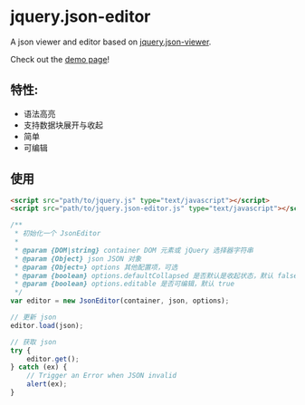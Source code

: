 # jquery.json-editor
A json viewer and editor based on [jquery.json-viewer](https://github.com/abodelot/jquery.json-viewer).

Check out the [demo page](https://dblate.github.io/jquery.json-editor/)!

## 特性:

* 语法高亮
* 支持数据块展开与收起
* 简单
* 可编辑

## 使用

```html
<script src="path/to/jquery.js" type="text/javascript"></script>
<script src="path/to/jquery.json-editor.js" type="text/javascript"></script>
```

```javascript
/**
 * 初始化一个 JsonEditor
 *
 * @param {DOM|string} container DOM 元素或 jQuery 选择器字符串
 * @param {Object} json JSON 对象
 * @param {Object=} options 其他配置项，可选
 * @param {boolean} options.defaultCollapsed 是否默认是收起状态，默认 false
 * @param {boolean} options.editable 是否可编辑，默认 true
 */
var editor = new JsonEditor(container, json, options);

// 更新 json
editor.load(json);

// 获取 json
try {
    editor.get();
} catch (ex) {
    // Trigger an Error when JSON invalid
    alert(ex);
}
```
